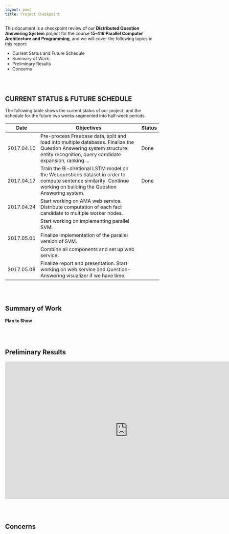 ```yaml
---
layout: post
title: Project Checkpoint
---
```


This document is a checkpoint review of our **Distributed Question Answering System** project for the course **15-418 Parallel Computer Architecture and Programming**, and we will cover the following topics in this report:
* Current Status and Future Schedule
* Summary of Work
* Preliminary Results
* Concerns

<br><br>

## CURRENT STATUS & FUTURE SCHEDULE

The following table shows the current status of our project, and the schedule for the future two weeks segmented into half-week periods.

| Date       | Objectives                                                                                                                                                                      | Status |
|------------|---------------------------------------------------------------------------------------------------------------------------------------------------------------------------------|--------|
| 2017.04.10 | Pre-process Freebase data, split and load into multiple databases. Finalize the Question Answering system structure: entity recognition, query candidate expansion, ranking ... | Done   |
| 2017.04.17 | Train the Bi-diretional LSTM model on the Webquestions dataset in order to compute sentence similarity. Continue working on building the Question Answering system.             | Done   |
| 2017.04.24 | Start working on AMA web service. Distribute computation of each fact candidate to multiple worker nodes.                                                                       |        |
|            | Start working on implementing parallel SVM.                                                                                                                                     |        |
| 2017.05.01 | Finalize implementation of the parallel version of SVM.                                                                                                                         |        |
|            | Combine all components and set up web service.                                                                                                                                  |        |
| 2017.05.08 | Finalize report and presentation. Start working on web service and Question-Answering visualizer if we have time.                                                               |        |

<br><br>


## Summary of Work

#### Plan to Show

<br><br>


## Preliminary Results

<iframe width="800" height="450" src="https://www.youtube.com/embed/wOyso7gFJfU" frameborder="0" allowfullscreen></iframe>

<br><br>


## Concerns

<br><br>